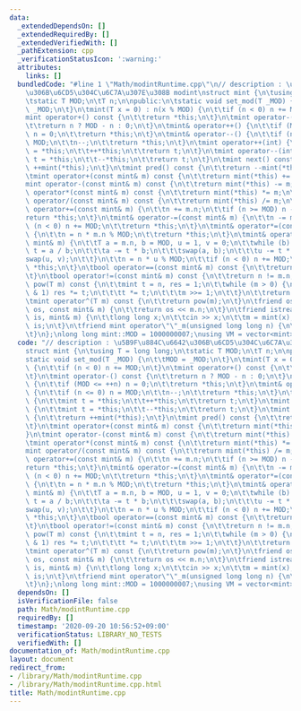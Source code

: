 ```yaml
---
data:
  _extendedDependsOn: []
  _extendedRequiredBy: []
  _extendedVerifiedWith: []
  _pathExtension: cpp
  _verificationStatusIcon: ':warning:'
  attributes:
    links: []
  bundledCode: "#line 1 \"Math/modintRuntime.cpp\"\n// description : \u5B9F\u884C\u6642\
    \u306B\u6CD5\u304C\u6C7A\u307E\u308B modint\nstruct mint {\n\tusing T = long long;\n\
    \tstatic T MOD;\n\tT n;\n\npublic:\n\tstatic void set_mod(T _MOD) {\n\t\tMOD =\
    \ _MOD;\n\t}\n\tmint(T x = 0) : n(x % MOD) {\n\t\tif (n < 0) n += MOD;\n\t}\n\t\
    mint operator+() const {\n\t\treturn *this;\n\t}\n\tmint operator-() const {\n\
    \t\treturn n ? MOD - n : 0;\n\t}\n\tmint& operator++() {\n\t\tif (MOD <= ++n)\
    \ n = 0;\n\t\treturn *this;\n\t}\n\tmint& operator--() {\n\t\tif (n <= 0) n =\
    \ MOD;\n\t\tn--;\n\t\treturn *this;\n\t}\n\tmint operator++(int) {\n\t\tmint t\
    \ = *this;\n\t\t++*this;\n\t\treturn t;\n\t}\n\tmint operator--(int) {\n\t\tmint\
    \ t = *this;\n\t\t--*this;\n\t\treturn t;\n\t}\n\tmint next() const {\n\t\treturn\
    \ ++mint(*this);\n\t}\n\tmint pred() const {\n\t\treturn --mint(*this);\n\t}\n\
    \tmint operator+(const mint& m) const {\n\t\treturn mint(*this) += m;\n\t}\n\t\
    mint operator-(const mint& m) const {\n\t\treturn mint(*this) -= m;\n\t}\n\tmint\
    \ operator*(const mint& m) const {\n\t\treturn mint(*this) *= m;\n\t}\n\tmint\
    \ operator/(const mint& m) const {\n\t\treturn mint(*this) /= m;\n\t}\n\tmint&\
    \ operator+=(const mint& m) {\n\t\tn += m.n;\n\t\tif (n >= MOD) n -= MOD;\n\t\t\
    return *this;\n\t}\n\tmint& operator-=(const mint& m) {\n\t\tn -= m.n;\n\t\tif\
    \ (n < 0) n += MOD;\n\t\treturn *this;\n\t}\n\tmint& operator*=(const mint& m)\
    \ {\n\t\tn = n * m.n % MOD;\n\t\treturn *this;\n\t}\n\tmint& operator/=(const\
    \ mint& m) {\n\t\tT a = m.n, b = MOD, u = 1, v = 0;\n\t\twhile (b) {\n\t\t\tT\
    \ t = a / b;\n\t\t\ta -= t * b;\n\t\t\tswap(a, b);\n\t\t\tu -= t * v;\n\t\t\t\
    swap(u, v);\n\t\t}\n\t\tn = n * u % MOD;\n\t\tif (n < 0) n += MOD;\n\t\treturn\
    \ *this;\n\t}\n\tbool operator==(const mint& m) const {\n\t\treturn n == m.n;\n\
    \t}\n\tbool operator!=(const mint& m) const {\n\t\treturn n != m.n;\n\t}\n\tmint\
    \ pow(T m) const {\n\t\tmint t = n, res = 1;\n\t\twhile (m > 0) {\n\t\t\tif (m\
    \ & 1) res *= t;\n\t\t\tt *= t;\n\t\t\tm >>= 1;\n\t\t}\n\t\treturn res;\n\t}\n\
    \tmint operator^(T m) const {\n\t\treturn pow(m);\n\t}\n\tfriend ostream& operator<<(ostream&\
    \ os, const mint& m) {\n\t\treturn os << m.n;\n\t}\n\tfriend istream& operator>>(istream&\
    \ is, mint& m) {\n\t\tlong long x;\n\t\tcin >> x;\n\t\tm = mint(x);\n\t\treturn\
    \ is;\n\t}\n\tfriend mint operator\"\"_m(unsigned long long n) {\n\t\treturn n;\n\
    \t}\n};\nlong long mint::MOD = 1000000007;\nusing VM = vector<mint>;\n"
  code: "// description : \u5B9F\u884C\u6642\u306B\u6CD5\u304C\u6C7A\u307E\u308B modint\n\
    struct mint {\n\tusing T = long long;\n\tstatic T MOD;\n\tT n;\n\npublic:\n\t\
    static void set_mod(T _MOD) {\n\t\tMOD = _MOD;\n\t}\n\tmint(T x = 0) : n(x % MOD)\
    \ {\n\t\tif (n < 0) n += MOD;\n\t}\n\tmint operator+() const {\n\t\treturn *this;\n\
    \t}\n\tmint operator-() const {\n\t\treturn n ? MOD - n : 0;\n\t}\n\tmint& operator++()\
    \ {\n\t\tif (MOD <= ++n) n = 0;\n\t\treturn *this;\n\t}\n\tmint& operator--()\
    \ {\n\t\tif (n <= 0) n = MOD;\n\t\tn--;\n\t\treturn *this;\n\t}\n\tmint operator++(int)\
    \ {\n\t\tmint t = *this;\n\t\t++*this;\n\t\treturn t;\n\t}\n\tmint operator--(int)\
    \ {\n\t\tmint t = *this;\n\t\t--*this;\n\t\treturn t;\n\t}\n\tmint next() const\
    \ {\n\t\treturn ++mint(*this);\n\t}\n\tmint pred() const {\n\t\treturn --mint(*this);\n\
    \t}\n\tmint operator+(const mint& m) const {\n\t\treturn mint(*this) += m;\n\t\
    }\n\tmint operator-(const mint& m) const {\n\t\treturn mint(*this) -= m;\n\t}\n\
    \tmint operator*(const mint& m) const {\n\t\treturn mint(*this) *= m;\n\t}\n\t\
    mint operator/(const mint& m) const {\n\t\treturn mint(*this) /= m;\n\t}\n\tmint&\
    \ operator+=(const mint& m) {\n\t\tn += m.n;\n\t\tif (n >= MOD) n -= MOD;\n\t\t\
    return *this;\n\t}\n\tmint& operator-=(const mint& m) {\n\t\tn -= m.n;\n\t\tif\
    \ (n < 0) n += MOD;\n\t\treturn *this;\n\t}\n\tmint& operator*=(const mint& m)\
    \ {\n\t\tn = n * m.n % MOD;\n\t\treturn *this;\n\t}\n\tmint& operator/=(const\
    \ mint& m) {\n\t\tT a = m.n, b = MOD, u = 1, v = 0;\n\t\twhile (b) {\n\t\t\tT\
    \ t = a / b;\n\t\t\ta -= t * b;\n\t\t\tswap(a, b);\n\t\t\tu -= t * v;\n\t\t\t\
    swap(u, v);\n\t\t}\n\t\tn = n * u % MOD;\n\t\tif (n < 0) n += MOD;\n\t\treturn\
    \ *this;\n\t}\n\tbool operator==(const mint& m) const {\n\t\treturn n == m.n;\n\
    \t}\n\tbool operator!=(const mint& m) const {\n\t\treturn n != m.n;\n\t}\n\tmint\
    \ pow(T m) const {\n\t\tmint t = n, res = 1;\n\t\twhile (m > 0) {\n\t\t\tif (m\
    \ & 1) res *= t;\n\t\t\tt *= t;\n\t\t\tm >>= 1;\n\t\t}\n\t\treturn res;\n\t}\n\
    \tmint operator^(T m) const {\n\t\treturn pow(m);\n\t}\n\tfriend ostream& operator<<(ostream&\
    \ os, const mint& m) {\n\t\treturn os << m.n;\n\t}\n\tfriend istream& operator>>(istream&\
    \ is, mint& m) {\n\t\tlong long x;\n\t\tcin >> x;\n\t\tm = mint(x);\n\t\treturn\
    \ is;\n\t}\n\tfriend mint operator\"\"_m(unsigned long long n) {\n\t\treturn n;\n\
    \t}\n};\nlong long mint::MOD = 1000000007;\nusing VM = vector<mint>;"
  dependsOn: []
  isVerificationFile: false
  path: Math/modintRuntime.cpp
  requiredBy: []
  timestamp: '2020-09-20 10:56:52+09:00'
  verificationStatus: LIBRARY_NO_TESTS
  verifiedWith: []
documentation_of: Math/modintRuntime.cpp
layout: document
redirect_from:
- /library/Math/modintRuntime.cpp
- /library/Math/modintRuntime.cpp.html
title: Math/modintRuntime.cpp
---
```

